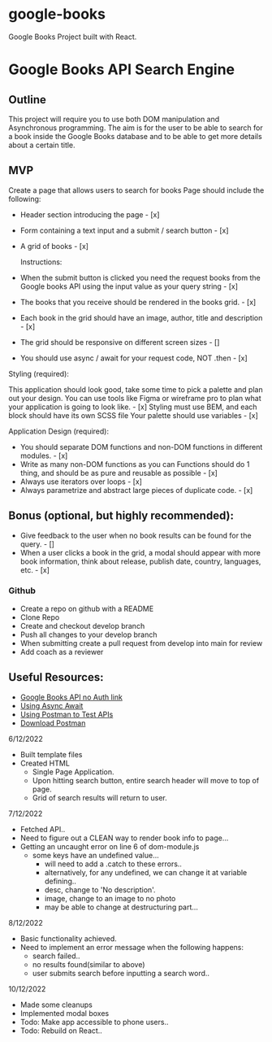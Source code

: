 # google-books

Google Books Project built with React.

# Google Books API Search Engine

## Outline

This project will require you to use both DOM manipulation and Asynchronous programming.
The aim is for the user to be able to search for a book inside the Google Books database and to be able to get more details about a certain title.

## MVP

Create a page that allows users to search for books
Page should include the following:

- Header section introducing the page - [x]
- Form containing a text input and a submit / search button - [x]

- A grid of books - [x]

  Instructions:

- When the submit button is clicked you need the request books from the Google books API using the input value as your query string - [x]
- The books that you receive should be rendered in the books grid. - [x]
- Each book in the grid should have an image, author, title and description - [x]
- The grid should be responsive on different screen sizes - []
- You should use async / await for your request code, NOT .then - [x]

Styling (required):

This application should look good, take some time to pick a palette and plan out your design. You can use tools like Figma or wireframe pro to plan what your application is going to look like. - [x]
Styling must use BEM, and each block should have its own SCSS file Your palette should use variables - [x]

Application Design (required):

- You should separate DOM functions and non-DOM functions in different modules. - [x]
- Write as many non-DOM functions as you can Functions should do 1 thing, and should be as pure and reusable as possible - [x]
- Always use iterators over loops - [x]
- Always parametrize and abstract large pieces of duplicate code. - [x]

## Bonus (optional, but highly recommended):

- Give feedback to the user when no book results can be found for the query. - []
- When a user clicks a book in the grid, a modal should appear with more book information, think about release, publish date, country, languages, etc. - [x]

### Github

- Create a repo on github with a README
- Clone Repo
- Create and checkout develop branch
- Push all changes to your develop branch
- When submitting create a pull request from develop into main for review
- Add coach as a reviewer

## Useful Resources:

- [Google Books API no Auth link](https://developers.google.com/books/docs/v1/using#WorkingVolumes)
- [Using Async Await](https://dmitripavlutin.com/javascript-fetch-async-await/)
- [Using Postman to Test APIs](https://www.blazemeter.com/blog/how-use-postman-test-apis)
- [Download Postman](https://www.postman.com/downloads/)

6/12/2022

- Built template files
- Created HTML
  - Single Page Application.
  - Upon hitting search button, entire search header will move to top of page.
  - Grid of search results will return to user.

7/12/2022

- Fetched API..
- Need to figure out a CLEAN way to render book info to page...
- Getting an uncaught error on line 6 of dom-module.js
  - some keys have an undefined value...
    - will need to add a .catch to these errors..
    - alternatively, for any undefined, we can change it at variable defining..
    - desc, change to 'No description'.
    - image, change to an image to no photo
    - may be able to change at destructuring part...

8/12/2022

- Basic functionality achieved.
- Need to implement an error message when the following happens:
  - search failed..
  - no results found(similar to above)
  - user submits search before inputting a search word..

10/12/2022

- Made some cleanups
- Implemented modal boxes
- Todo: Make app accessible to phone users..
- Todo: Rebuild on React..
